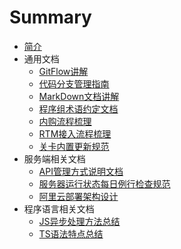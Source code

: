 # Summary

* [简介](README.md)
* 通用文档
    * [GitFlow讲解](commonDoc/Git.md)
    * [代码分支管理指南](commonDoc/GitRule.md)
    * [MarkDown文档讲解](commonDoc/markdown.md)
    * [程序组术语约定文档](commonDoc/term.md)
    * [内购流程梳理](commonDoc/iapFlow.md)
    * [RTM接入流程梳理](commonDoc/rtm.md)
    * [关卡内置更新规范](commonDoc/oss.md)
* 服务端相关文档
    * [API管理方式说明文档](ServerDoc/api.md)
    * [服务器运行状态每日例行检查规范](ServerDoc/gameServer.md)
    * [阿里云部署架构设计](ServerDoc/aliyunServer.md)
* 程序语言相关文档
    * [JS异步处理方法总结](LanDoc/jsAsync.md)
    * [TS语法特点总结](LanDoc/typescript.md)
